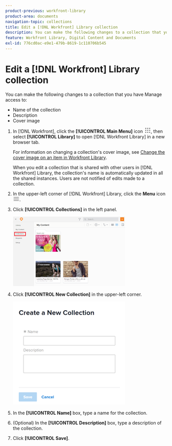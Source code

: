 ```yaml
---
product-previous: workfront-library
product-area: documents
navigation-topic: collections
title: Edit a [!DNL Workfront] Library collection
description: You can make the following changes to a collection that you have Manage access to - EDIT ME.
feature: Workfront Library, Digital Content and Documents
exl-id: 776cd0ac-e9e1-479b-8619-1c110706b545
---
```

# Edit a [!DNL Workfront] Library collection

You can make the following changes to a collection that you have Manage access to:

* Name of the collection
* Description
* Cover image

1. In [!DNL Workfront], click the **[!UICONTROL Main Menu]** icon ![](assets/main-menu-icon.png), then select **[!UICONTROL Library]** to open [!DNL Workfront Library] in a new browser tab.

   For information on changing a collection's cover image, see [Change the cover image on an item in Workfront Library](../../../workfront-library/content-management/change-cover-image-of-folder.md).

   When you edit a collection that is shared with other users in [!DNL Workfront] Library, the collection's name is automatically updated in all the shared instances. Users are not notified of edits made to a collection.

1. In the upper-left corner of [!DNL Workfront] Library, click the **Menu** icon ![](assets/library-menu-icon.png).
1. Click **[!UICONTROL Collections]** in the left panel.

   ![](assets/library-left-panel-collections--new-350x217.png)

1. Click **[!UICONTROL New Collection]** in the upper-left corner.

   ![](assets/collection-create-350x322.png)

1. In the **[!UICONTROL Name]** box, type a name for the collection.
1. (Optional) In the **[!UICONTROL Description]** box, type a description of the collection.
1. Click **[!UICONTROL Save]**.
